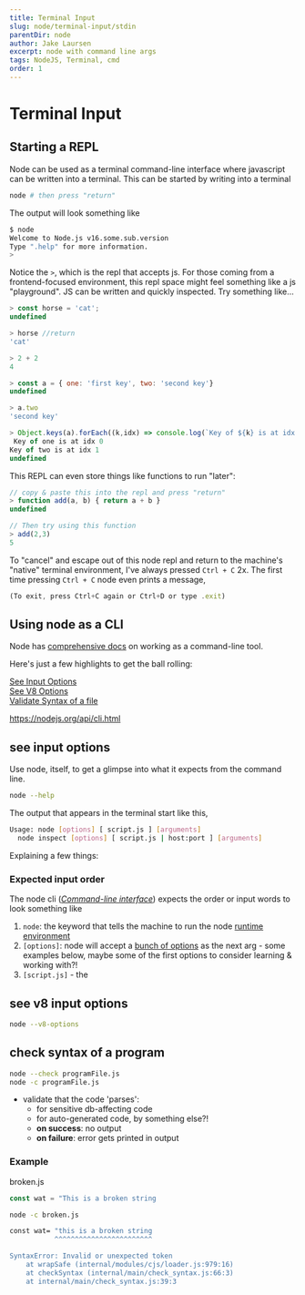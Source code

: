 ```yaml
---
title: Terminal Input
slug: node/terminal-input/stdin
parentDir: node
author: Jake Laursen
excerpt: node with command line args
tags: NodeJS, Terminal, cmd
order: 1
---
```

# Terminal Input

## Starting a REPL
Node can be used as a terminal command-line interface where javascript can be written into a terminal. This can be started by writing into a terminal
```bash
node # then press "return"
```
The output will look something like 
```bash
$ node
Welcome to Node.js v16.some.sub.version
Type ".help" for more information.
> 
```
Notice the `>`, which is the repl that accepts js. For those coming from a frontend-focused environment, this repl space might feel something like a js "playground". JS can be written and quickly inspected. Try something like...
```js
> const horse = 'cat';
undefined

> horse //return
'cat'

> 2 + 2
4

> const a = { one: 'first key', two: 'second key'}
undefined 

> a.two
'second key'

> Object.keys(a).forEach((k,idx) => console.log(`Key of ${k} is at idx ${idx}`))
 Key of one is at idx 0
Key of two is at idx 1
undefined

```
This REPL can even store things like functions to run "later":
```js
// copy & paste this into the repl and press "return"
> function add(a, b) { return a + b }
undefined

// Then try using this function
> add(2,3)
5
```

To "cancel" and escape out of this node repl and return to the machine's "native" terminal environment, I've always pressed `Ctrl + C` 2x. The first time pressing `Ctrl + C` node even prints a message,
```js
(To exit, press Ctrl+C again or Ctrl+D or type .exit)
```
## Using node as a CLI
Node has [comprehensive docs](https://nodejs.org/dist/latest-v16.x/docs/api/cli.html) on working as a command-line tool.   

Here's just a few highlights to get the ball rolling:  

[See Input Options](#see-input-options)  
[See V8 Options](#see-v8-input-options)  
[Validate Syntax of a file](#check-syntax-of-a-program)

https://nodejs.org/api/cli.html

## see input options
Use node, itself, to get a glimpse into what it expects from the command line.
```bash
node --help
```

The output that appears in the terminal start like this,
```bash
Usage: node [options] [ script.js ] [arguments]
  node inspect [options] [ script.js | host:port ] [arguments]
```  
Explaining a few things:
### Expected input order
The node cli (_[Command-line interface](https://en.wikipedia.org/wiki/Command-line_interface)_) expects the order or input words to look something like
1. `node`: the keyword that tells the machine to run the node [runtime environment](https://en.wikipedia.org/wiki/Runtime_system)
2. `[options]`: node will accept a [bunch of options](https://nodejs.org/api/cli.html#options) as the next arg - some examples below, maybe some of the first options to consider learning & working with?!
3. `[script.js]` - the 
## see v8 input options

```bash
node --v8-options
```

## check syntax of a program

```bash
node --check programFile.js
node -c programFile.js
```

- validate that the code 'parses':
  - for sensitive db-affecting code
  - for auto-generated code, by something else?!
  - **on success**: no output
  - **on failure**: error gets printed in output

### Example

broken.js

```js
const wat = "This is a broken string
```

```bash
node -c broken.js
```

```bash
const wat= "this is a broken string
           ^^^^^^^^^^^^^^^^^^^^^^^^

SyntaxError: Invalid or unexpected token
    at wrapSafe (internal/modules/cjs/loader.js:979:16)
    at checkSyntax (internal/main/check_syntax.js:66:3)
    at internal/main/check_syntax.js:39:3
```
